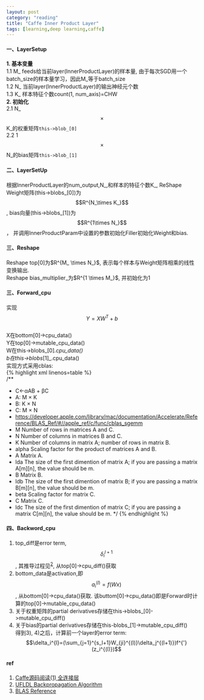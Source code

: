 ```yaml
---
layout: post
category: "reading"
title: "Caffe Inner Product Layer"
tags: [learning,deep learning,caffe]
---
```


#### 一、LayerSetup     
**1. 基本变量**        
1.1 M_ feeds给当前layer(InnerProductLayer)的样本量, 由于每次SGD用一个batch_size的样本量学习，因此M_等于batch_size    
1.2 N_ 当前layer(InnerProductLayer)的输出神经元个数    
1.3 K_ 样本特征个数count(1, num_axis)=CHW     
**2. 初始化**   
2.1 N_ $$\times$$ K_的权重矩阵`this->blob_[0]`     
2.2 1 $$\times$$ N_的bias矩阵`this->blob_[1]`      

#### 二、LayerSetUp     
根据InnerProductLayer的num_output,N_,和样本的特征个数K_, ReShape Weight矩阵(this->blobs_[0])为$$R^{N_\times K_}$$, bias向量(this->blobs_[1])为$$R^{1\times N_}$$， 并调用InnerProductParam中设置的参数初始化Filler初始化Weight和bias.    

#### 三、Reshape     
Reshape top[0]为$R^{M_ \times N_}$, 表示每个样本与Weight矩阵相乘的线性变换输出.     
Reshape bias_multiplier_为$R^{1 \times M_}$, 并初始化为1      

#### 三、Forward_cpu     
实现$$Y=XW^T+b$$    
X在bottom[0]->cpu_data()     
Y在top[0]->mutable_cpu_data()    
W在this->blobs_[0]_.cpu_data()    
b在this->blobs_[1]_.cpu_data()     
实现方式采用cblas:     
{% highlight xml linenos=table %}         
/**
 * C←αAB + βC
 * A: M × K
 * B: K × N
 * C: M × N
 * https://developer.apple.com/library/mac/documentation/Accelerate/Reference/BLAS_Ref/#//apple_ref/c/func/cblas_sgemm
 * M		Number of rows in matrices A and C.
 * N		Number of columns in matrices B and C.
 * K		Number of columns in matrix A; number of rows in matrix B.
 * alpha	Scaling factor for the product of matrices A and B.
 * A		Matrix A.
 * lda		The size of the first dimention of matrix A; if you are passing a matrix A[m][n], the value should be m.
 * B		Matrix B.
 * ldb		The size of the first dimention of matrix B; if you are passing a matrix B[m][n], the value should be m.
 * beta		Scaling factor for matrix C.
 * C		Matrix C.
 * ldc		The size of the first dimention of matrix C; if you are passing a matrix C[m][n], the value should be m.
 */
{% endhighlight %}      

#### 四、Backword_cpu   
1. top_diff是error term, $$\delta_i^{l+1}$$, 其推导过程见<sup>[2](http://ufldl.stanford.edu/wiki/index.php/%E5%8F%8D%E5%90%91%E4%BC%A0%E5%AF%BC%E7%AE%97%E6%B3%95)</sup>, 从top[0]->cpu_diff()获取    
2. bottom_data是activation,即$$a_i^{(l)}=f(Wx)$$, 从bottom[0]->cpu_data()获取. 该buttom[0]->cpu_data()即是Forward时计算的top[0]->mutable_cpu_data()         
3. 关于权重矩阵的partial derivatives存储在this->blobs_[0]->mutable_cpu_diff()   
4. 关于bias的partial derivatives存储在this-blobs_[1]->mutable_cpu_diff()        
得到3), 4)之后，计算前一个layer的error term:$$\delta_i^{l}=(\sum_{j=1}^{s_l+1}W_{ji}^{(l)}\delta_j^{(l+1)})f^{'}(z_i^{(l)})$$   


#### ref   
1. [Caffe源码阅读(1) 全连接层](http://zhangliliang.com/2014/09/15/about-caffe-code-full-connected-layer/)
2. [UFLDL Backpropagation Algorithm](http://deeplearning.stanford.edu/wiki/index.php/Backpropagation_Algorithm)    
3. [BLAS Reference](https://developer.apple.com/library/mac/documentation/Accelerate/Reference/BLAS_Ref/index.html#//apple_ref/c/func/cblas_sgemm)
